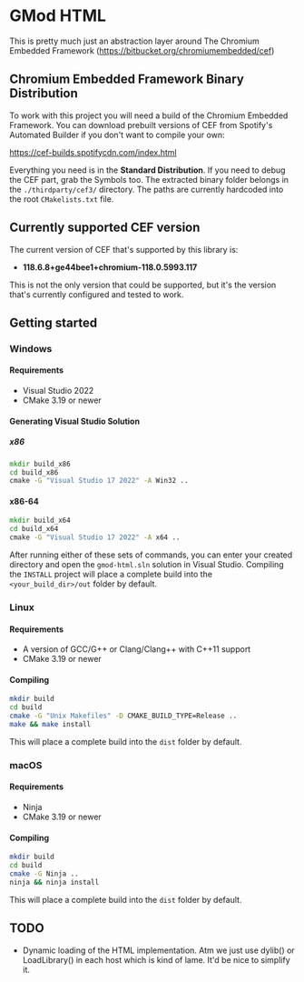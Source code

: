 # GMod HTML
This is pretty much just an abstraction layer around The Chromium Embedded Framework (https://bitbucket.org/chromiumembedded/cef)

## Chromium Embedded Framework Binary Distribution
To work with this project you will need a build of the Chromium Embedded Framework. You can download prebuilt versions of CEF from Spotify's Automated Builder if you don't want to compile your own:

https://cef-builds.spotifycdn.com/index.html

Everything you need is in the **Standard Distribution**. If you need to debug the CEF part, grab the Symbols too. The extracted binary folder belongs in the `./thirdparty/cef3/` directory. The paths are currently hardcoded into the root `CMakelists.txt` file.

## Currently supported CEF version
The current version of CEF that's supported by this library is:

- **118.6.8+ge44bee1+chromium-118.0.5993.117**

This is not the only version that could be supported, but it's the version that's currently configured and tested to work.

## Getting started
### Windows
#### Requirements
- Visual Studio 2022
- CMake 3.19 or newer
#### Generating Visual Studio Solution
##### x86
```bat
mkdir build_x86
cd build_x86
cmake -G "Visual Studio 17 2022" -A Win32 ..
```
#### x86-64
```bat
mkdir build_x64
cd build_x64
cmake -G "Visual Studio 17 2022" -A x64 ..
```

After running either of these sets of commands, you can enter your created directory and open the `gmod-html.sln` solution in Visual Studio. Compiling the `INSTALL` project will place a complete build into the `<your_build_dir>/out` folder by default.

### Linux
#### Requirements
- A version of GCC/G++ or Clang/Clang++ with C++11 support
- CMake 3.19 or newer

#### Compiling
```sh
mkdir build
cd build
cmake -G "Unix Makefiles" -D CMAKE_BUILD_TYPE=Release ..
make && make install
```

This will place a complete build into the `dist` folder by default.

### macOS
#### Requirements
- Ninja
- CMake 3.19 or newer

#### Compiling
```sh
mkdir build
cd build
cmake -G Ninja ..
ninja && ninja install
```

This will place a complete build into the `dist` folder by default.

## TODO
- Dynamic loading of the HTML implementation. Atm we just use dylib() or LoadLibrary() in each host which is kind of lame. It'd be nice to simplify it.
